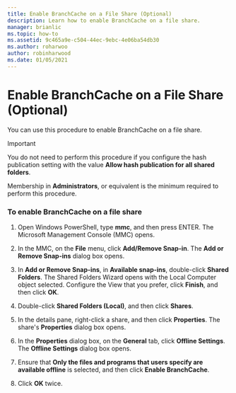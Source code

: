 ```yaml
---
title: Enable BranchCache on a File Share (Optional)
description: Learn how to enable BranchCache on a file share.
manager: brianlic
ms.topic: how-to
ms.assetid: 9c465a9e-c504-44ec-9ebc-4e06ba54db30
ms.author: roharwoo
author: robinharwood
ms.date: 01/05/2021
---
```

# Enable BranchCache on a File Share (Optional)

>

You can use this procedure to enable BranchCache on a file share.

> [!IMPORTANT]
> You do not need to perform this procedure if you configure the hash publication setting with the value **Allow hash publication for all shared folders**.

Membership in **Administrators**, or equivalent is the minimum required to perform this procedure.

### To enable BranchCache on a file share

1.  Open Windows PowerShell, type **mmc**, and then press ENTER. The Microsoft Management Console (MMC) opens.

2.  In the MMC, on the **File** menu, click **Add/Remove Snap-in**. The **Add or Remove Snap-ins** dialog box opens.

3.  In **Add or Remove Snap-ins**, in **Available snap-ins**, double-click **Shared Folders**. The Shared Folders Wizard opens with the Local Computer object selected. Configure the View that you prefer, click **Finish**, and then click **OK**.

4.  Double-click **Shared Folders (Local)**, and then click **Shares**.

5.  In the details pane, right-click a share, and then click **Properties**. The share's **Properties** dialog box opens.

6.  In the **Properties** dialog box, on the **General** tab, click **Offline Settings**. The **Offline Settings** dialog box opens.

7.  Ensure that **Only the files and programs that users specify are available offline** is selected, and then click **Enable BranchCache**.

8.  Click **OK** twice.


